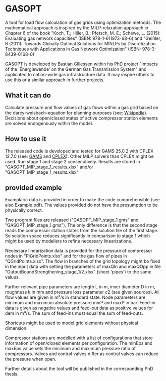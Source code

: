 # GASOPT

A tool for load flow calculation of gas grids using optimization methods. The mathematical approach is inspired by the MILP-relaxation approach in Chapter 6 of the book "Koch, T.; Hiller, B.; Pfetsch, M. E.; Schewe, L. (2015): Evaluating gas network capacities" (ISBN: 978-1-611973-68-6) and "Geißler, B (2011): Towards Globally Optimal Solutions for MINLPs by Discretization Techniques with Applications in Gas Network Optimization" (ISBN: 978-3-8439-0168-0)

GASOPT is developed by Bastian Gillessen within his PhD project "Impacts of the 'Energiewende' on the German Gas Transmission System" and applicated to nation-wide gas infrastructure data. It may inspire others to use this or a similar approach in further projects.

## What it can do

Calculate pressure and flow values of gas flows within a gas grid based on the darcy-weisbach-equation for planning purposes (see: [Wikipedia](https://en.wikipedia.org/wiki/Darcy%E2%80%93Weisbach_equation)). Decisions about open/closed states of active compressor station elements are solved endogenously within the model. 

## How to use it

The released code is developed and tested for GAMS 25.0.2 with CPLEX 12.7.0 (see: [GAMS](https://www.gams.com/) and [CPLEX](https://www.ibm.com/de-de/products/ilog-cplex-optimization-studio)). Other MILP solvers than CPLEX might be used. Run stage 1 and stage 2 consecutively. Results are stored in "GASOPT_MIP_stage_1_results.xlsx" and/or "GASOPT_MIP_stage_1_results.xlsx"

## provided example

Examplaric data is provided in order to make the code comprehensible (see also Example.pdf). The values provided  do not have the presumption to be physically correct. 

Two program files are released ("GASOPT_MIP_stage_1.gms" and "GASOPT_MIP_stage_1.gms"). The only difference is that the second stage reads the compressor station states from the solution file of the first stage. So solution space reduces significantly in comparison to stage 1 which might be used by modellers to refine necessary linearizations. 

Necessary linearization data is provided for the pressure of compressor nodes in "PiGridPoints.xlsx" and for the gas flow of pipes in "QGridPoints.xlsx". The flow in branches of the grid topology might be fixed in the input data with setting the parameters of maxQIn and maxQOpp in file "OutputBoundStrengthening_stage_1/2.xlsx" (sheet 'pipes') to the same values. 

Further relevant pipe parameters are length L in m, inner diameter D in m, roughness k in mm and pressure loss parameter c2 (see given sources). All flow values are given in m³/s in standard state. Node parameters are minimum and maximum absolute pressure minP and maxP in bar. Feed-in data is given as negative values and feed-out data as positive values for dem in m³/s. The sum of feed-ins must equal the sum of feed-outs.

Shortcuts might be used to model grid elements without physical dimension.

Compressor stations are modelled with a list of configurations that store information of open/closed elements per configuration. The minEps and maxEps value sets the minimum and maximum pressure ratio of compressors. Valves and control valves differ as control valves can reduce the pressure when open.

Further details about the tool will be published in the corresponding PhD thesis. 

